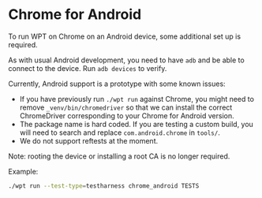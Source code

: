 # Chrome for Android

To run WPT on Chrome on an Android device, some additional set up is required.

As with usual Android development, you need to have `adb` and be able to
connect to the device. Run `adb devices` to verify.

Currently, Android support is a prototype with some known issues:

* If you have previously run `./wpt run` against Chrome, you might need to
  remove `_venv/bin/chromedriver` so that we can install the correct
  ChromeDriver corresponding to your Chrome for Android version.
* The package name is hard coded. If you are testing a custom build, you will
  need to search and replace `com.android.chrome` in `tools/`.
* We do not support reftests at the moment.

Note: rooting the device or installing a root CA is no longer required.

Example:

```bash
./wpt run --test-type=testharness chrome_android TESTS
```
